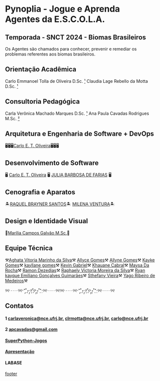 # Pynoplia - Jogue e Aprenda <br/> Agentes da E.S.C.O.L.A.

## Temporada - SNCT 2024 - Biomas Brasileiros
Os Agentes são chamados para conhecer, prevenir e remediar os problemas referentes aos biomas brasileiros.

## Orientação Acadêmica

Carlo Emmanoel Tolla de Oliveira D.Sc. [¹](#contatos)  Claudia Lage Rebello da Motta D.Sc. [¹](#contatos)

## Consultoria Pedagógica

Carla Verônica Machado Marques D.Sc. [¹](#contatos) Ana Paula Cavadas Rodrigues M.Sc. [²](#contatos)

## Arquitetura e Engenharia de Software + DevOps

🖥️🖥️🖥️[Carlo E. T. Oliveira](http://carlo.activufrj.nce.ufrj.br)🖥️🖥️🖥️

## Desenvolvimento de Software

🖥️ [Carlo E. T. Oliveira](http://carlo.activufrj.nce.ufrj.br) 🖥️
[JULIA BARBOSA DE FARIAS](http://julia068.activufrj.nce.ufrj.br) 🖥️

## Cenografia e Aparatos
🏝️[RAQUEL BRAYNER SANTOS](http://Raquel_Brayner.activufrj.nce.ufrj.br)🏝️
[MILENA VENTURA](http://milenaventura.activufrj.nce.ufrj.br)🏝️

## Design e Identidade Visual

🍩[Marília Campos Galvão M.Sc.](http://Mariliagalvao.activufrj.nce.ufrj.br)🍩

## Equipe Técnica

⚒️[Aghata Vitoria Marinho da Silva](http://aghatavitoria.activufrj.nce.ufrj.br)⚒️
[Allyce Gomes](http://Allyce12535.activufrj.nce.ufrj.br)⚒️
[Allyne Gomes](http://Allyne_Gomes.activufrj.nce.ufrj.br)⚒️
[Kayke Gomes](http://kaykegomes.activufrj.nce.ufrj.br)⚒️
[kayllane gomes](http://bb_lindaaa2.activufrj.nce.ufrj.br)⚒️
[Kevin Gabriel](http://021.kevin_Gabriel.activufrj.nce.ufrj.br)⚒️
[Khauane Cabral](http://cabral.activufrj.nce.ufrj.br)⚒️
[Maysa Da Rocha](http://qlf.maysa_13.activufrj.nce.ufrj.br)⚒️
[Ramon Dezedias](http://ramonzinnzn.activufrj.nce.ufrj.br)⚒️
[Raphaely Victoria Moreira da Silva](http://Raphaely.activufrj.nce.ufrj.br)⚒️
[Ryan kayque Emiliano Gonçalves Guimarães](http://Olhosdeaguia.activufrj.nce.ufrj.br)⚒️
[Sthefany Vieira](http://stvieira.activufrj.nce.ufrj.br)⚒️
[Yago Ribeiro de Medeiros](http://R.medeiros.activufrj.nce.ufrj.br)⚒️


୨୧┄┈୨୧‧⁺̣˚̣̣*̣̩⋆̩·̩̩୨˚̣̣̣̣͙୧·̩̩⋆̩*̣̩˚̣̣⁺̣‧୨୧┈┈୨୧୨୧┄┈୨୧‧⁺̣˚̣̣*̣̩⋆̩·̩̩୨˚̣̣̣̣͙୧·̩̩⋆̩*̣̩˚̣̣⁺̣‧୨୧┈┈୨୧

## Contatos

#### 1 carlaveronica@nce.ufrj.br, clrmotta@nce.ufrj.br, carlo@nce.ufrj.br
#### 2 apcavadas@gmail.com
#### [SuperPython-Jogos](http://Superpython_Jogos.activufrj.nce.ufrj.br)
#### [Apresentação](https://supyperson.github.io/_media/talk/macae.sozi.html)
#### LABASE
[footer](footer.md ':include')
